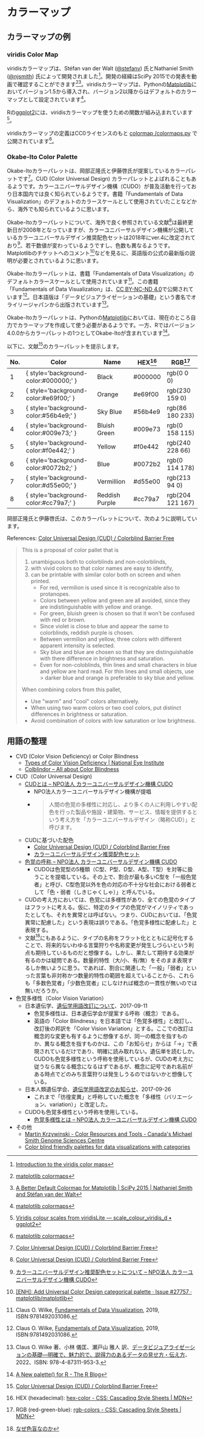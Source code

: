 # カラーマップ

## カラーマップの例

### viridis Color Map

viridisカラーマップは、Stéfan van der Walt ([@stefanv](https://github.com/stefanv)) 氏とNathaniel Smith ([@njsmith](https://github.com/njsmith)) 氏によって開発されました[^1]。開発の経緯はSciPy 2015での発表を動画で確認することができます[^2][^3]。viridisカラーマップは、Pythonの[Matplotlib](https://matplotlib.org/)においてバージョン1.5から導入され、バージョン2以降からはデフォルトのカラーマップとして設定されています[^2]。

Rの[ggplot2](https://ggplot2.tidyverse.org/)には、viridisカラーマップを使うための関数が組み込まれています[^4]。

viridisカラーマップの定義はCC0ライセンスのもと [colormap
/colormaps.py](https://github.com/BIDS/colormap/blob/master/colormaps.py) で公開されています[^2]。

[^1]: [Introduction to the viridis color maps](https://cran.r-project.org/web/packages/viridis/vignettes/intro-to-viridis.html)
[^2]: [matplotlib colormaps](https://bids.github.io/colormap/)
[^3]: [A Better Default Colormap for Matplotlib | SciPy 2015 | Nathaniel Smith and Stéfan van der Walt](https://www.youtube.com/watch?v=xAoljeRJ3lU)
[^4]: [Viridis colour scales from viridisLite — scale\_colour\_viridis\_d • ggplot2](https://ggplot2.tidyverse.org/reference/scale_viridis.html)

### Okabe-Ito Color Palette

Okabe-Itoカラーパレットは、岡部正隆氏と伊藤啓氏が提案しているカラーパレットです[^5]。CUD (Color Universal Design) カラーパレットとよばれることもあるようです。カラーユニバーサルデザイン機構（CUDO）が普及活動を行っており日本国内では良く知られているようです。書籍「Fundamentals of Data Visualization」のデフォルトのカラースケールとして使用されていたことなどから、海外でも知られているように思います。

Okabe-Itoカラーパレットについて、海外で良く参照されている文献[^5]は最終更新日が2008年となっていますが、カラーユニバーサルデザイン機構が公開しているカラーユニバーサルデザイン推奨配色セットは2018年にver.4に改定されており[^6]、若干数値が変わっているようですし、色数も異なるようです。Matplotlibのチケットへのコメント[^9]などを見るに、英語版の公式の最新版の説明が必要とされているように思います。

Okabe-Itoカラーパレットは、書籍「Fundamentals of Data Visualization」のデフォルトカラースケールとして使用されています[^10]。この書籍「Fundamentals of Data Visualization」は、[CC BY-NC-ND 4.0](https://creativecommons.org/licenses/by-nc-nd/4.0/legalcode)で公開されています[^10]。日本語版は「データビジュアライゼーションの基礎」という書名でオライリージャパンから出版されています[^11]。

Okabe-Itoカラーパレットは、Pythonの[Matplotlib](https://matplotlib.org/)においては、現在のところ自力でカラーマップを作成して使う必要があるようです。一方、Rではバージョン4.0.0からカラーパレットの1つとしてOkabe-Itoが含まれています[^12]。

以下に、文献[^5]のカラーパレットを提示します。

|No.|Color|Name|HEX[^7]|RGB[^8]|
|---|---|---|---|---|
|1| <span></span> { style='background-color:#000000;' }| Black         |#000000|rgb(0 0 0)      |
|2| <span></span> { style='background-color:#e69f00;' }| Orange        |#e69f00|rgb(230 159 0)  |
|3| <span></span> { style='background-color:#56b4e9;' }| Sky Blue      |#56b4e9|rgb(86 180 233) |
|4| <span></span> { style='background-color:#009e73;' }| Bluish Green  |#009e73|rgb(0 158 115)  |
|5| <span></span> { style='background-color:#f0e442;' }| Yellow        |#f0e442|rgb(240 228 66) |
|6| <span></span> { style='background-color:#0072b2;' }| Blue          |#0072b2|rgb(0 114 178)  |
|7| <span></span> { style='background-color:#d55e00;' }| Vermillion    |#d55e00|rgb(213 94 0)   |
|8| <span></span> { style='background-color:#cc79a7;' }| Reddish Purple|#cc79a7|rgb(204 121 167)|

[^5]: [Color Universal Design (CUD) / Colorblind Barrier Free](https://jfly.uni-koeln.de/color/)
[^6]: [カラーユニバーサルデザイン推奨配色セットについて – NPO法人 カラーユニバーサルデザイン機構 CUDO](https://cudo.jp/?page_id=1565)
[^7]: HEX (hexadecimal): [hex-color - CSS: Cascading Style Sheets | MDN](https://developer.mozilla.org/docs/Web/CSS/hex-color)
[^8]: RGB (red-green-blue): [rgb-colors - CSS: Cascading Style Sheets | MDN](https://developer.mozilla.org/docs/Web/CSS/CSS_colors)
[^9]: [[ENH]: Add Universal Color Design categorical palette · Issue #27757 · matplotlib/matplotlib](https://github.com/matplotlib/matplotlib/issues/27757#issuecomment-1947666446)
[^10]: Claus O. Wilke, [Fundamentals of Data Visualization](https://clauswilke.com/dataviz/color-basics.html#color-as-a-tool-to-distinguish), 2019, ISBN:9781492031086.
[^11]: Claus O. Wilke 著、小林 儀匡、瀬戸山 雅人 訳、[データビジュアライゼーションの基礎―明確で、魅力的で、説得力のあるデータの見せ方・伝え方](https://www.oreilly.co.jp/books/9784873119533/)、2022、ISBN: 978-4-87311-953-3.
[^12]: [A New palette() for R - The R Blog](https://developer.r-project.org/Blog/public/2019/11/21/a-new-palette-for-r/)

岡部正隆氏と伊藤啓氏は、このカラーパレットについて、次のように説明しています。

References: [Color Universal Design (CUD) / Colorblind Barrier Free](https://jfly.uni-koeln.de/color/)

> This is a proposal of color pallet that is
> 
> 1. unambiguous both to colorblinds and non-colorblinds,
> 2. with vivid colors so that color names are easy to identify,
> 3. can be printable with similar color both on screen and when printed.
>     - For red, vermilion is used since it is recognizable also to protanopes.
>     - Colors between yellow and green are all avoided, since they are indistinguishable with yellow and orange.
>     - For green, bluish green is chosen so that it won't be confused with red or brown.
>     - Since violet is close to blue and appear the same to colorblinds, reddish purple is chosen.
>     - Between vermilion and yellow, three colors with different apparent intensity is selected.
>     - Sky blue and blue are chosen so that they are distinguishable with there difference in brightness and saturation.
>     - Even for non-coloblinds, thin lines and small characters in blue and yellow are hard read. For thin lines and small objects, use > darker blue and orange is preferable to sky blue and yellow.
> 
> When combining colors from this pallet,
> 
> - Use "warm" and "cool" colors alternatively.
> - When using two warm colors or two cool colors, put distinct differences in brightness or saturation.
> - Avoid combination of colors with low saturation or low brightness.

## 用語の整理

- CVD (Color Vision Deficiency) or Color Blindness
	- [Types of Color Vision Deficiency | National Eye Institute](https://www.nei.nih.gov/learn-about-eye-health/eye-conditions-and-diseases/color-blindness/types-color-vision-deficiency)
	- [Colblindor – All about Color Blindness](https://www.color-blindness.com/)
- CUD（Color Universal Design)
	- [CUDとは – NPO法人 カラーユニバーサルデザイン機構 CUDO](https://cudo.jp/?page_id=74)
		- NPO法人カラーユニバーサルデザイン機構が提唱
		- > 人間の色覚の多様性に対応し、より多くの人に利用しやすい配色を行った製品や施設・建築物、サービス、情報を提供するという考え方を「カラーユニバーサルデザイン（略称CUD）」と呼びます。
	- CUDに基づいた配色
		- [Color Universal Design (CUD) / Colorblind Barrier Free](https://jfly.uni-koeln.de/color/)
		- [カラーユニバーサルデザイン推奨配色セット](https://jfly.uni-koeln.de/colorset/)
    - [色覚の呼称 – NPO法人 カラーユニバーサルデザイン機構 CUDO](https://cudo.jp/?page_id=84)	
		- CUDOは色覚型の5種類（C型、P型、D型、A型、T型）を対等に扱うことを提唱している。その上で、割合が最も多いC型を「一般色覚者」と呼び、C型色覚以外を色の対応の不十分な社会における弱者として「色・弱者（しきじゃくしゃ）」と呼んでいる。
	- CUDの考え方においては、色覚には多様性があり、全ての色覚のタイプはフラットに考える。仮に、特定のタイプの色覚がマイノリティであったとしても、それを異常とは呼ばない。つまり、CUDにおいては、「色覚異常に配慮した」という表現は誤りである。「色覚多様性に配慮した」と表現する。
	- 文献[^13]にもあるように、タイプの名称をフラット化とともに記号化することで、将来的ないわゆる言葉狩りや名称変更が発生しづらいという利点も期待しているものだと想像する。しかし、果たして期待する効果が有るのかは疑問である。数量的特性（大/小、有/無）をそのまま表現するしか無いように思う。であれば、割合に関連した「一般」「弱者」といった言葉も非対称かつ数量的特性の範囲を超えていることから、これらも「多数色覚者」「少数色覚者」にしなければ概念の一貫性が無いのでは無いだろうか。
- 色覚多様性（Color Vision Variation）
	- 日本遺伝学、[遺伝学用語改訂について](https://gsj3.org/wordpress_v2/wp-content/themes/gsj3/assets/docs/pdf/revisionterm_20170911.pdf)、2017-09-11
		- 色覚多様性は、日本遺伝学会が提案する呼称（概念）である。
		- 英語の「Color Blindness」を日本語では「色覚多様性」と改訂し、改訂後の邦訳を「Color Vision Variation」とする。ここでの改訂は概念的な変更も有するように想像するが、同一の概念を指すものか、異なる概念を指すものかは、この「お知らせ」からは「→」で表現されているだけであり、明確に読み取れない。遺伝単を読むしか。CUDOも色覚多様性という呼称を使用しているが、CUDの考え方に従うなら異なる概念になるはずであるが、概念に記号であれ名前がある時点でどのみち言葉狩りは発生しうるのではないかと想像している。
	- 日本人類遺伝学会、[遺伝学用語改定のお知らせ](https://jshg.jp/wp-content/uploads/2017/08/d5fdc84ae83d3a9a6627b7ac249e4db0.pdf)、2017-09-26
		- これまで「彷徨変異」と呼称していた概念を「多様性（バリエーション、variation）」と改定した。
	- CUDOも色覚多様性という呼称を使用している。
		- [色覚多様性とは – NPO法人 カラーユニバーサルデザイン機構 CUDO](https://cudo.jp/?page_id=76)
- その他
	- [Martin Krzywinski - Color Resources and Tools - Canada's Michael Smith Genome Sciences Centre](https://mk.bcgsc.ca/color/#projecthome)
	- [Color blind friendly palettes for data visualizations with categories](https://thenode.biologists.com/data-visualization-with-flying-colors/research/)

[^13]: [なぜ色盲なのか](https://www.nig.ac.jp/color/mou.html)